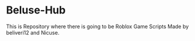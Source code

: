 # Beluse-Hub
This is Repository where there is going to be Roblox Game Scripts Made by beliveri12 and Nicuse.
